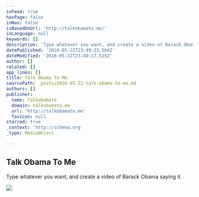 ```yaml
---
inFeed: true
hasPage: false
inNav: false
isBasedOnUrl: 'http://talkobamato.me/'
inLanguage: null
keywords: []
description: 'Type whatever you want, and create a video of Barack Obama saying it.'
datePublished: '2016-05-22T23:49:23.564Z'
dateModified: '2016-05-22T23:49:17.525Z'
author: []
related: []
app_links: []
title: Talk Obama To Me
sourcePath: _posts/2016-05-22-talk-obama-to-me.md
authors: []
publisher:
  name: Talkobamato
  domain: talkobamato.me
  url: 'http://talkobamato.me'
  favicon: null
starred: true
_context: 'http://schema.org'
_type: MediaObject

---
```

<article style=""><h1>Talk Obama To Me</h1><p>Type whatever you want, and create a video of Barack Obama saying it.</p><img src="http://talkobamato.me/instructions.png" /></article>